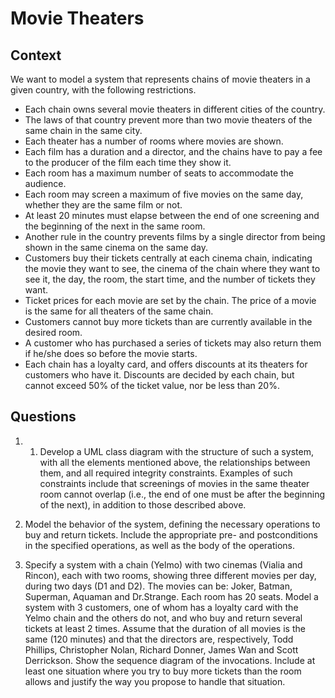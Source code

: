 # Movie Theaters

## Context

We want to model a system that represents chains of movie theaters in a given country, with the following restrictions. 

* Each chain owns several movie theaters in different cities of the country. 
* The laws of that country prevent more than two movie theaters of the same chain in the same city. 
* Each theater has a number of rooms where movies are shown. 
* Each film has a duration and a director, and the chains have to pay a fee to the producer of the film each time they show it. 
* Each room has a maximum number of seats to accommodate the audience. 
* Each room may screen a maximum of five movies on the same day, whether they are the same film or not. 
* At least 20 minutes must elapse between the end of one screening and the beginning of the next in the same room. 
* Another rule in the country prevents films by a single director from being shown in the same cinema on the same day. 
* Customers buy their tickets centrally at each cinema chain, indicating the movie they want to see, the cinema of the chain where they want to see it, the day, the room, the start time, and the number of tickets they want. 
* Ticket prices for each movie are set by the chain. The price of a movie is the same for all theaters of the same chain. 
* Customers cannot buy more tickets than are currently available in the desired room. 
* A customer who has purchased a series of tickets may also return them if he/she does so before the movie starts. 
* Each chain has a loyalty card, and offers discounts at its theaters for customers who have it. Discounts are decided by each chain, but cannot exceed 50% of the ticket value, nor be less than 20%. 


## Questions

1. 1. Develop a UML class diagram with the structure of such a system, with all the elements mentioned above, the relationships between them, and all required integrity constraints. Examples of such constraints include that screenings of movies in the same theater room cannot overlap (i.e., the end of one must be after the beginning of the next), in addition to those described above.

2.	Model the behavior of the system, defining the necessary operations to buy and return tickets. Include the appropriate pre- and postconditions in the specified operations, as well as the body of the operations.

3. Specify a system with a chain (Yelmo) with two cinemas (Vialia and Rincon), each with two rooms, showing three different movies per day, during two days (D1 and D2). The movies can be: Joker, Batman, Superman, Aquaman and Dr.Strange. Each room has 20 seats. Model a system with 3 customers, one of whom has a loyalty card with the Yelmo chain and the others do not, and who buy and return several tickets at least 2 times. Assume that the duration of all movies is the same (120 minutes) and that the directors are, respectively, Todd Phillips, Christopher Nolan, Richard Donner, James Wan and Scott Derrickson. Show the sequence diagram of the invocations. Include at least one situation where you try to buy more tickets than the room allows and justify the way you propose to handle that situation.

 









